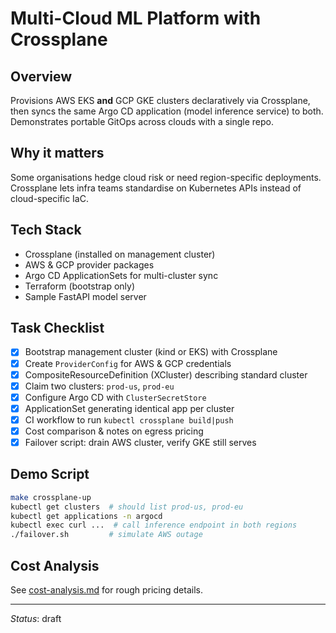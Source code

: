 # Multi-Cloud ML Platform with Crossplane

## Overview
Provisions AWS EKS **and** GCP GKE clusters declaratively via Crossplane, then syncs the same Argo CD application (model inference service) to both. Demonstrates portable GitOps across clouds with a single repo.

## Why it matters
Some organisations hedge cloud risk or need region-specific deployments. Crossplane lets infra teams standardise on Kubernetes APIs instead of cloud-specific IaC.

## Tech Stack
* Crossplane (installed on management cluster)
* AWS & GCP provider packages
* Argo CD ApplicationSets for multi-cluster sync
* Terraform (bootstrap only)
* Sample FastAPI model server

## Task Checklist
- [x] Bootstrap management cluster (kind or EKS) with Crossplane
- [x] Create `ProviderConfig` for AWS & GCP credentials
- [x] CompositeResourceDefinition (XCluster) describing standard cluster
- [x] Claim two clusters: `prod-us`, `prod-eu`
- [x] Configure Argo CD with `ClusterSecretStore`
- [x] ApplicationSet generating identical app per cluster
- [x] CI workflow to run `kubectl crossplane build|push`
- [x] Cost comparison & notes on egress pricing
- [x] Failover script: drain AWS cluster, verify GKE still serves

## Demo Script
```bash
make crossplane-up
kubectl get clusters  # should list prod-us, prod-eu
kubectl get applications -n argocd
kubectl exec curl ...  # call inference endpoint in both regions
./failover.sh         # simulate AWS outage
```

## Cost Analysis
See [cost-analysis.md](cost-analysis.md) for rough pricing details.

---
*Status*: draft

